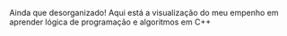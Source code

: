 Ainda que desorganizado! Aqui está a visualização do meu empenho em aprender lógica de programação e algoritmos em C++
